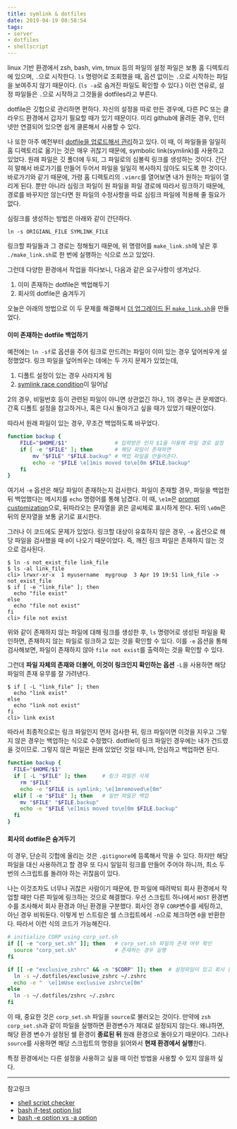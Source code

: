```yaml
---
title: symlink & dotfiles
date: 2019-04-19 08:58:54
tags:
- server
- dotfiles
- shellscript
---
```


linux 기반 환경에서 zsh, bash, vim, tmux 등의 파일의 설정 파일은 보통 홈 디렉토리에 있으며, `.`으로 시작한다.
`ls` 명령어로 조회했을 때, 옵션 없이는 `.`으로 시작하는 파일을 보여주지 않기 때문이다.
(`ls -a`로 숨겨진 파일도 확인할 수 있다.)
이런 연유로, 설정 파일들은 `.`으로 시작하고 그것들을 dotfiles라고 부른다.

dotfile은 깃헙으로 관리하면 편하다.
자신의 설정을 따로 만든 경우에, 다른 PC 또는 클라우드 환경에서 갑자기 필요할 때가 있기 때문이다.
미리 github에 올려둔 경우, 인터넷만 연결되어 있으면 쉽게 클론해서 사용할 수 있다.

<!-- more -->
나 또한 아주 예전부터 [dotfile을 업로드해서 관리](https://github.com/norangLemon/.dotfiles)하고 있다.
이 때, 이 파일들을 일일히 홈 디렉토리로 옮기는 것은 매우 귀찮기 때문에, symbolic link(symlink)를 사용하고 있었다.
원래 파일은 깃 폴더에 두되, 그 파일로의 심볼릭 링크를 생성하는 것이다.
간단히 말해서 바로가기를 만들어 두어서 파일을 일일히 복사하지 않아도 되도록 한 것이다.
바로가기와 같기 때문에, 가령 홈 디렉토리의 `.vimrc`를 열어보면 내가 원하는 파일이 열리게 된다.
뿐만 아니라 심링크 파일이 원 파일을 파일 경로에 따라서 링크하기 때문에, 경로를 바꾸지만 않는다면 원 파일의 수정사항을 따로 심링크 파일에 적용해 줄 필요가 없다.

심링크를 생성하는 방법은 아래와 같이 간단하다.
```
ln -s ORIGIANL_FILE SYMLINK_FILE
```
링크할 파일들과 그 경로는 정해뒀기 때문에, 위 명령어를 `make_link.sh`에 넣은 후 `./make_link.sh`로 한 번에 실행하는 식으로 쓰고 있었다.

그런데 다양한 환경에서 작업을 하다보니, 다음과 같은 요구사항이 생겨났다.

1. 이미 존재하는 dotfile은 백업해두기
1. 회사의 dotfile은 숨겨두기

오늘은 아래의 방법으로 이 두 문제를 해결해서 [더 업그레이드 된 `make_link.sh`](https://github.com/norangLemon/.dotfiles/blob/master/make_link.sh)을 만들었다.

#### 이미 존재하는 dotfile 백업하기

예전에는 `ln -sf`로 옵션을 주어 링크로 만드려는 파일이 이미 있는 경우 덮어씌우게 설정했었다.
링크 파일을 덮어씌우는 데에는 두 가지 문제가 있었는데,

1. 디폴트 설정이 있는 경우 사라지게 됨
1. [symlink race condition]이 일어남

2의 경우, 비밀번호 등이 관련된 파일이 아니면 상관없긴 하나, 1의 경우는 큰 문제였다.
간혹 디폴트 설정을 참고하거나, 혹은 다시 돌아가고 싶을 때가 있었기 때문이었다.

따라서 원래 파일이 있는 경우, 무조건 백업하도록 바꾸었다.

```zsh
function backup {
    FILE="$HOME/$1"               # 입력받은 인자 $1을 이용해 파일 경로 설정
    if [ -e "$FILE" ]; then       # 해당 파일이 존재하면
        mv "$FILE" "$FILE.backup" # 백업 파일을 만들어준다.
        echo -e "$FILE \e[1mis moved to\e[0m $FILE.backup"
    fi
}
```

여기서 `-e` 옵션은 해당 파일이 존재하는지 검사한다.
파일이 존재할 경우, 파일을 백업한 뒤 백업했다는 메시지를 `echo` 명령어를 통해 남겼다.
이 때, `\e1m`은 [prompt customization]으로, 뒤따라오는 문자열을 굵은 글씨체로 표시하게 한다.
뒤의 `\e0m`은 뒤의 문자열을 보통 굵기로 표시한다.

그러나 이 코드에도 문제가 있었다.
링크할 대상이 유효하지 않은 경우, `-e` 옵션으로 해당 파일을 검사했을 때 `0`이 나오기 때문이었다.
즉, 깨진 링크 파일은 존재하지 않는 것으로 검사된다.

```console
$ ln -s not_exist_file link_file
$ ls -al link_file
cli> lrwxr-xr-x  1 myusername  mygroup  3 Apr 19 19:51 link_file -> not_exist_file
$ if [ -e "link_file" ]; then
  echo "file exist"
else
  echo "file not exist"
fi
cli> file not exist
```

위와 같이 존재하지 않는 파일에 대해 링크를 생성한 후,
`ls` 명령어로 생성된 파일을 확인하면, 존재하지 않는 파일로 링크하고 있는 것을 확인할 수 있다.
이를 `-e` 옵션을 통해 검사해보면, 파일이 존재하지 않아 `file not exist`를 출력하는 것을 확인할 수 있다.

그런데 **파일 자체의 존재와 더불어, 이것이 링크인지 확인하는 옵션** `-L`을 사용하면 해당 파일의 존재 유무를 잘 가려낸다.

```console
$ if [ -L "link_file" ]; then
  echo "link exist"
else
  echo "link not exist"
fi
cli> link exist
```

따라서 최종적으로는 링크 파일인지 먼저 검사한 뒤, 링크 파일이면 이것을 지우고 그렇지 않은 경우는 백업하는 식으로 수정했다.
dotfile이 링크 파일인 경우에는 내가 건드렸을 것이므로.
그렇지 않은 파일은 원래 있었던 것일 테니까, 안심하고 백업하면 된다.

```zsh
function backup {
  FILE="$HOME/$1"
  if [ -L "$FILE" ]; then     # 링크 파일은 삭제
    rm "$FILE"
    echo -e "$FILE is symlink; \e[1mremoved\e[0m"
  elif [ -e "$FILE" ]; then   # 일반 파일은 백업
    mv "$FILE" "$FILE.backup"
    echo -e "$FILE \e[1mis moved to\e[0m $FILE.backup"
  fi
}
```

#### 회사의 dotfile은 숨겨두기

이 경우, 단순히 깃헙에 올리는 것은 `.gitignore`에 등록해서 막을 수 있다.
하지만 해당 파일을 대신 사용하려고 할 경우 또 다시 일일히 링크를 만들어 주어야 하니까, 최소 두 번의 스크립트를 돌려야 하는 귀찮음이 있다.

나는 이것조차도 너무나 귀찮은 사람이기 때문에, 한 파일에 때려박되 회사 환경에서 작업할 때만 다른 파일에 링크하는 것으로 해결했다.
우선 스크립트 하나에서 `HOST` 환경변수를 조사해서 회사 환경과 아닌 환경을 구분했다.
회사인 경우 `CORP`변수를 세팅하고, 아닌 경우 비워둔다.
이렇게 빈 스트링은 쉘 스크립트에서 `-n`으로 체크하면 `0`을 반환한다.
따라서 이런 식의 코드가 가능해진다.

```zsh
# initialize CORP using corp_set.sh
if [[ -e "corp_set.sh" ]]; then   # corp_set.sh 파일의 존재 여부 확인
  source "corp_set.sh"            # 존재하는 경우 실행
fi

if [[ -e "exclusive_zshrc" && -n "$CORP" ]]; then  # 설정파일이 있고 회사 환경인 경우
  ln -s ~/.dotfiles/exclusive_zshrc ~/.zshrc
  echo -e "  \e[1mUse exclusive zshrc\e[0m"
else
  ln -s ~/.dotfiles/zshrc ~/.zshrc
fi
```

이 때, 중요한 것은 `corp_set.sh` 파일을 `source`로 불러오는 것이다.
만약에 `zsh corp_set.sh`과 같이 파일을 실행하면 환경변수가 제대로 설정되지 않는다.
왜냐하면, 해당 환경 변수가 설정된 쉘 환경이 **종료된 뒤** 원래 환경으로 돌아오기 때문이다.
그러나 `source`를 사용하면 해당 스크립트의 명령을 읽어와서 **현재 환경에서 실행**한다.

특정 환경에서는 다른 설정을 사용하고 싶을 때 이런 방법을 사용할 수 있지 않을까 싶다.

---

참고링크

- [shell script checker](https://www.shellcheck.net/)
- [bash if-test option list](https://www.tldp.org/LDP/Bash-Beginners-Guide/html/sect_07_01.html)
- [bash -e option vs -a option](https://stackoverflow.com/questions/321348/bash-if-a-vs-e-option)

[symlink race condition]: https://en.wikipedia.org/wiki/Symlink_race
[prompt customization]: https://wiki.archlinux.org/index.php/Bash/Prompt_customization#Examples

